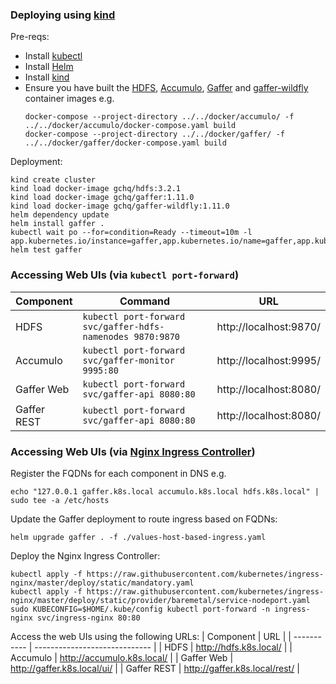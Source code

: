 ### Deploying using [kind](https://kind.sigs.k8s.io/)

Pre-reqs:
* Install [kubectl](https://kubernetes.io/docs/tasks/tools/install-kubectl/)
* Install [Helm](https://github.com/helm/helm/releases)
* Install [kind](https://kind.sigs.k8s.io/docs/user/quick-start/)
* Ensure you have built the [HDFS](../../docker/hdfs/), [Accumulo](../../docker/accumulo/), [Gaffer](../../docker/gaffer/) and [gaffer-wildfly](../../docker/gaffer-wildfly/) container images e.g.
  ```
  docker-compose --project-directory ../../docker/accumulo/ -f ../../docker/accumulo/docker-compose.yaml build
  docker-compose --project-directory ../../docker/gaffer/ -f ../../docker/gaffer/docker-compose.yaml build
  ```

Deployment:
```
kind create cluster
kind load docker-image gchq/hdfs:3.2.1
kind load docker-image gchq/gaffer:1.11.0
kind load docker-image gchq/gaffer-wildfly:1.11.0
helm dependency update
helm install gaffer .
kubectl wait po --for=condition=Ready --timeout=10m -l app.kubernetes.io/instance=gaffer,app.kubernetes.io/name=gaffer,app.kubernetes.io/component!=hook,app.kubernetes.io/component!=test
helm test gaffer
```

### Accessing Web UIs (via `kubectl port-forward`)

| Component   | Command                                                    | URL                    |
| ----------- | ---------------------------------------------------------- | ---------------------- |
| HDFS        | `kubectl port-forward svc/gaffer-hdfs-namenodes 9870:9870` | http://localhost:9870/ |
| Accumulo    | `kubectl port-forward svc/gaffer-monitor 9995:80`          | http://localhost:9995/ |
| Gaffer Web  | `kubectl port-forward svc/gaffer-api 8080:80`              | http://localhost:8080/ |
| Gaffer REST | `kubectl port-forward svc/gaffer-api 8080:80`              | http://localhost:8080/ |

### Accessing Web UIs (via [Nginx Ingress Controller](https://github.com/kubernetes/ingress-nginx))

Register the FQDNs for each component in DNS e.g.
```
echo "127.0.0.1 gaffer.k8s.local accumulo.k8s.local hdfs.k8s.local" | sudo tee -a /etc/hosts
```

Update the Gaffer deployment to route ingress based on FQDNs:
```
helm upgrade gaffer . -f ./values-host-based-ingress.yaml
```

Deploy the Nginx Ingress Controller:
```
kubectl apply -f https://raw.githubusercontent.com/kubernetes/ingress-nginx/master/deploy/static/mandatory.yaml
kubectl apply -f https://raw.githubusercontent.com/kubernetes/ingress-nginx/master/deploy/static/provider/baremetal/service-nodeport.yaml
sudo KUBECONFIG=$HOME/.kube/config kubectl port-forward -n ingress-nginx svc/ingress-nginx 80:80
```

Access the web UIs using the following URLs:
| Component   | URL                           |
| ----------- | ----------------------------- |
| HDFS        | http://hdfs.k8s.local/        |
| Accumulo    | http://accumulo.k8s.local/    |
| Gaffer Web  | http://gaffer.k8s.local/ui/   |
| Gaffer REST | http://gaffer.k8s.local/rest/ |

